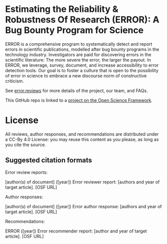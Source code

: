 # Estimating the Reliability & Robustness Of Research (ERROR): A Bug Bounty Program for Science

ERROR is a comprehensive program to systematically detect and report errors in scientific publications, modelled after bug bounty programs in the technology industry. Investigators are paid for discovering errors in the scientific literature: The more severe the error, the larger the payout. In ERROR, we leverage, survey, document, and increase accessibility to error detection tools. Our goal is to foster a culture that is open to the possibility of error in science to embrace a new discourse norm of constructive criticism. 

See [error.reviews](https://error.reviews) for more details of the project, our team, and FAQs.

This GitHub repo is linked to a [project on the Open Science Framework](https://osf.io/fpw4r/).

# License

All reviews, author responses, and recommendations are distributed under a CC-By 4.0 License: you may reuse this content as you please, as long as you cite the source.

## Suggested citation formats

Error review reports: 

[author(s) of document] ([year]) Error reviewer report: [authors and year of target article]. [OSF URL]

Author responses: 

[author(s) of document] ([year]) Error author response: [authors and year of target article]. [OSF URL] 

Recommendations: 

ERROR ([year]) Error recommender report: [author and year of target article]. [OSF URL]